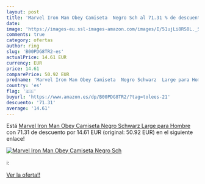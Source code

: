 ```yaml
---
layout: post
title: 'Marvel Iron Man Obey Camiseta  Negro Sch al 71.31 % de descuento'
date: 
image: 'https://images-eu.ssl-images-amazon.com/images/I/51ujLi8RS8L._SL200_.jpg'
comments: true
category: ofertas
author: ring
slug: 'B00PDG8TR2-es'
actualPrice: 14.61 EUR
currency: EUR
price: 14.61
comparePrice: 50.92 EUR
prodname: 'Marvel Iron Man Obey Camiseta  Negro Schwarz  Large para Hombre'
country: 'es'
flag: '🇪🇸'
buyurl: 'https://www.amazon.es/dp/B00PDG8TR2/?tag=tolees-21'
descuento: '71.31'
average: '14.61'
---
```


Está [Marvel Iron Man Obey Camiseta  Negro Schwarz  Large para Hombre](https://www.amazon.es/dp/B00PDG8TR2/?tag=tolees-21) con 71.31 de descuento por 14.61 EUR (original: 50.92 EUR) en el siguiente enlace!

[![Marvel Iron Man Obey Camiseta  Negro Sch](https://images-eu.ssl-images-amazon.com/images/I/51ujLi8RS8L._SL200_.jpg)](https://www.amazon.es/dp/B00PDG8TR2/?tag=tolees-21)

ℹ️:


[Ver la oferta!!](https://www.amazon.es/dp/B00PDG8TR2/?tag=tolees-21)
